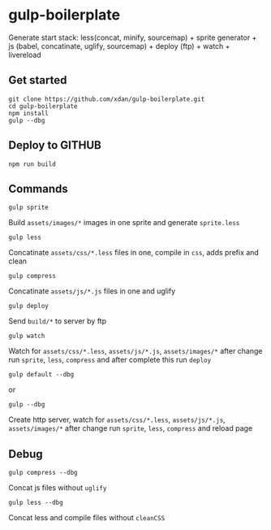 # gulp-boilerplate
Generate start stack: less(concat, minify, sourcemap) + sprite generator + js (babel, concatinate, uglify, sourcemap) + deploy (ftp) + watch + livereload

## Get started

```
git clone https://github.com/xdan/gulp-boilerplate.git
cd gulp-boilerplate
npm install
gulp --dbg
```
## Deploy to GITHUB

```
npm run build
```

## Commands

```
gulp sprite
```
Build `assets/images/*` images in one sprite and generate `sprite.less`

```
gulp less
```
Concatinate `assets/css/*.less` files in one, compile in `css`, adds prefix and clean

```
gulp compress
```
Concatinate `assets/js/*.js` files in one and uglify

```
gulp deploy
```
Send `build/*` to server by ftp

```
gulp watch
```
Watch for `assets/css/*.less`, `assets/js/*.js`,  `assets/images/*` after change run `sprite`, `less`, `compress` and after complete this run `deploy`

```
gulp default --dbg
```
or
```
gulp --dbg
```
Create http server, watch for `assets/css/*.less`, `assets/js/*.js`,  `assets/images/*` after change run `sprite`, `less`, `compress` and reload page

## Debug
```
gulp compress --dbg
```
Concat js files without `uglify` 
```
gulp less --dbg
```
Concat less and compile files without `cleanCSS` 

